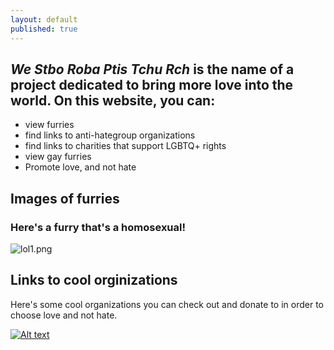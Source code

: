 ```yaml
---
layout: default
published: true
---
```

## _We Stbo Roba Ptis Tchu Rch_ is the name of a project dedicated to bring more love into the world. On this website, you can:
- view furries
- find links to anti-hategroup organizations
- find links to charities that support LGBTQ+ rights
- view gay furries
- Promote love, and not hate

## Images of furries
### Here's a furry that's a homosexual!
![lol1.png]({{site.baseurl}}/lol1.png)

## Links to cool orginizations
Here's some cool organizations you can check out and donate to in order to choose love and not hate.

[![Alt text]({{site.baseurl}}/lol1.png)](http://example.net/)